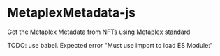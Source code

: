 # MetaplexMetadata-js
Get the Metaplex Metadata from NFTs using Metaplex standard

TODO:
use babel. Expected error "Must use import to load ES Module:"
